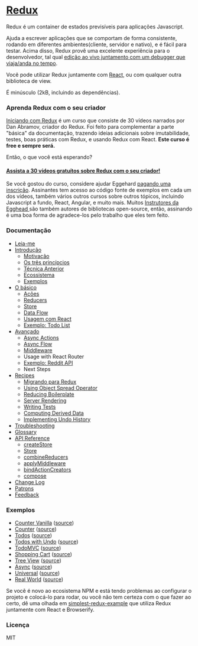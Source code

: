 # [Redux](http://redux.js.org)

Redux é um container de estados previsíveis para aplicações Javascript.

Ajuda a escrever aplicações que se comportam de forma consistente, rodando em diferentes ambientes(cliente, servidor e nativo), e é fácil para testar. Acima disso, Redux provê uma excelente experiência para o desenvolvedor, tal qual [edição ao vivo juntamento com um debugger que viaja/anda no tempo](https://github.com/gaearon/redux-devtools).

Você pode utilizar Redux juntamente com [React](https://facebook.github.io/react/), ou com qualquer outra biblioteca de view.

É minúsculo (2kB, incluindo as dependências).

### Aprenda Redux com o seu criador

[Iniciando com Redux](https://egghead.io/courses/fundamentals-of-redux-course-from-dan-abramov-bd5cc867) é um curso que consiste de 30 vídeos narrados por Dan Abramov, criador do Redux. Foi feito para complementar a parte "básica" da documentação, trazendo ideias adicionais sobre imutabilidade, testes, boas práticas com Redux, e usando Redux com React. **Este curso é free e sempre será.**

Então, o que você está esperando?

#### [Assista a 30 vídeos gratuítos sobre Redux com o seu criador!](https://egghead.io/series/getting-started-with-redux)

Se você gostou do curso, considere ajudar Eggehard [pagando uma inscrição](https://egghead.io/pricing). Assinantes tem acesso ao código fonte de exemplos em cada um dos vídeos, também vários outros cursos sobre outros tópicos, incluindo Javascript a fundo, React, Angular, e muito mais. Muitos [Instrutores da Egghead ](https://egghead.io/instructors) são também autores de bibliotecas open-source, então, assinando é uma boa forma de agradece-los pelo trabalho que eles tem feito.

### Documentação

* [Leia-me](/README.md)
* [Introdução](/docs/introduction/README.md)
  * [Motivação](/docs/introduction/Motivation.md)
  * [Os três princípcios](/docs/introduction/ThreePrinciples.md)
  * [Técnica Anterior](/docs/introduction/PriorArt.md)
  * [Ecossistema](/docs/introduction/Ecosystem.md)
  * [Exemplos](/docs/introduction/Examples.md)
* [O básico](/docs/basics/README.md)
  * [Ações](/docs/basics/Actions.md)
  * [Reducers](/docs/basics/Reducers.md)
  * [Store](/docs/basics/Store.md)
  * [Data Flow](/docs/basics/DataFlow.md)
  * [Usagem com React](/docs/basics/UsageWithReact.md)
  * [Exemplo: Todo List](/docs/basics/ExampleTodoList.md)
* [Avançado](/docs/advanced/README.md)
  * [Async Actions](/docs/advanced/AsyncActions.md)
  * [Async Flow](/docs/advanced/AsyncFlow.md)
  * [Middleware](/docs/advanced/Middleware.md)
  * Usage with React Router
  * [Exemplo: Reddit API](/docs/advanced/ExampleRedditAPI.md)
  * Next Steps
* [Recipes](/docs/recipes/README.md)
  * [Migrando para Redux](/docs/recipes/MigratingToRedux.md)
  * [Using Object Spread Operator](/docs/recipes/UsingObjectSpreadOperator.md)
  * [Reducing Boilerplate](/docs/recipes/ReducingBoilerplate.md)
  * [Server Rendering](/docs/recipes/ServerRendering.md)
  * [Writing Tests](/docs/recipes/WritingTests.md)
  * [Computing Derived Data](/docs/recipes/ComputingDerivedData.md)
  * [Implementing Undo History](/docs/recipes/ImplementingUndoHistory.md)
* [Troubleshooting](/docs/Troubleshooting.md)
* [Glossary](/docs/Glossary.md)
* [API Reference](/docs/api/README.md)
  * [createStore](/docs/api/createStore.md)
  * [Store](/docs/api/Store.md)
  * [combineReducers](/docs/api/combineReducers.md)
  * [applyMiddleware](/docs/api/applyMiddleware.md)
  * [bindActionCreators](/docs/api/bindActionCreators.md)
  * [compose](/docs/api/compose.md)
* [Change Log](/CHANGELOG.md)
* [Patrons](/PATRONS.md)
* [Feedback](/docs/Feedback.md)

### Exemplos

* [Counter Vanilla](http://redux.js.org/docs/introduction/Examples.html#counter-vanilla) ([source](https://github.com/reactjs/redux/tree/master/examples/counter-vanilla))
* [Counter](http://redux.js.org/docs/introduction/Examples.html#counter) ([source](https://github.com/reactjs/redux/tree/master/examples/counter))
* [Todos](http://redux.js.org/docs/introduction/Examples.html#todos) ([source](https://github.com/reactjs/redux/tree/master/examples/todos))
* [Todos with Undo](http://redux.js.org/docs/introduction/Examples.html#todos-with-undo) ([source](https://github.com/reactjs/redux/tree/master/examples/todos-with-undo))
* [TodoMVC](http://redux.js.org/docs/introduction/Examples.html#todomvc) ([source](https://github.com/reactjs/redux/tree/master/examples/todomvc))
* [Shopping Cart](http://redux.js.org/docs/introduction/Examples.html#shopping-cart) ([source](https://github.com/reactjs/redux/tree/master/examples/shopping-cart))
* [Tree View](http://redux.js.org/docs/introduction/Examples.html#tree-view) ([source](https://github.com/reactjs/redux/tree/master/examples/tree-view))
* [Async](http://redux.js.org/docs/introduction/Examples.html#async) ([source](https://github.com/reactjs/redux/tree/master/examples/async))
* [Universal](http://redux.js.org/docs/introduction/Examples.html#universal) ([source](https://github.com/reactjs/redux/tree/master/examples/universal))
* [Real World](http://redux.js.org/docs/introduction/Examples.html#real-world) ([source](https://github.com/reactjs/redux/tree/master/examples/real-world))

Se você é novo ao ecosistema NPM e está tendo problemas ao configurar o projeto e colocá-lo para rodar, ou você não tem certeza com o que fazer ao certo, dê uma olhada em [simplest-redux-example](https://github.com/jackielii/simplest-redux-example) que utiliza Redux juntamente com React e Browserify.


### Licença

MIT
